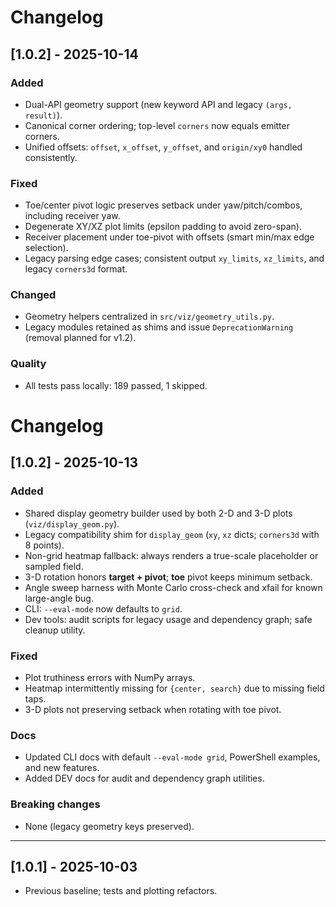 # Changelog

## [1.0.2] - 2025-10-14
### Added
- Dual-API geometry support (new keyword API and legacy `(args, result)`).
- Canonical corner ordering; top-level `corners` now equals emitter corners.
- Unified offsets: `offset`, `x_offset`, `y_offset`, and `origin/xy0` handled consistently.

### Fixed
- Toe/center pivot logic preserves setback under yaw/pitch/combos, including receiver yaw.
- Degenerate XY/XZ plot limits (epsilon padding to avoid zero-span).
- Receiver placement under toe-pivot with offsets (smart min/max edge selection).
- Legacy parsing edge cases; consistent output `xy_limits`, `xz_limits`, and legacy `corners3d` format.

### Changed
- Geometry helpers centralized in `src/viz/geometry_utils.py`.
- Legacy modules retained as shims and issue `DeprecationWarning` (removal planned for v1.2).

### Quality
- All tests pass locally: 189 passed, 1 skipped.
# Changelog

## [1.0.2] - 2025-10-13
### Added
- Shared display geometry builder used by both 2-D and 3-D plots (`viz/display_geom.py`).
- Legacy compatibility shim for `display_geom` (`xy`, `xz` dicts; `corners3d` with 8 points).
- Non-grid heatmap fallback: always renders a true-scale placeholder or sampled field.
- 3-D rotation honors **target + pivot**; **toe** pivot keeps minimum setback.
- Angle sweep harness with Monte Carlo cross-check and xfail for known large-angle bug.
- CLI: `--eval-mode` now defaults to `grid`.
- Dev tools: audit scripts for legacy usage and dependency graph; safe cleanup utility.

### Fixed
- Plot truthiness errors with NumPy arrays.
- Heatmap intermittently missing for `{center, search}` due to missing field taps.
- 3-D plots not preserving setback when rotating with toe pivot.

### Docs
- Updated CLI docs with default `--eval-mode grid`, PowerShell examples, and new features.
- Added DEV docs for audit and dependency graph utilities.

### Breaking changes
- None (legacy geometry keys preserved).

---

## [1.0.1] - 2025-10-03
- Previous baseline; tests and plotting refactors.